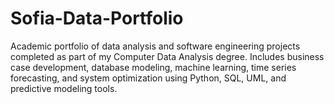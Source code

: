 # Sofia-Data-Portfolio
Academic portfolio of data analysis and software engineering projects completed as part of my Computer Data Analysis degree. Includes business case development, database modeling, machine learning, time series forecasting, and system optimization using Python, SQL, UML, and predictive modeling tools.

